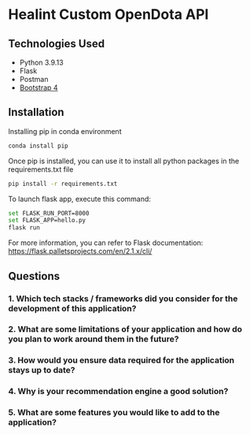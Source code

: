 # Healint Custom OpenDota API

## Technologies Used
* Python 3.9.13
* Flask
* Postman
* [Bootstrap 4](http://getbootstrap.com)

## Installation
Installing pip in conda environment
```bash
conda install pip
```
Once pip is installed, you can use it to install all python packages in the requirements.txt file
```bash
pip install -r requirements.txt
```
To launch flask app, execute this command:
```bash
set FLASK_RUN_PORT=8000
set FLASK_APP=hello.py
flask run
```
For more information, you can refer to Flask documentation: https://flask.palletsprojects.com/en/2.1.x/cli/

## Questions

### 1. Which tech stacks / frameworks did you consider for the development of this application?

### 2. What are some limitations of your application and how do you plan to work around them in the future?

### 3. How would you ensure data required for the application stays up to date?

### 4. Why is your recommendation engine a good solution?

### 5. What are some features you would like to add to the application?

